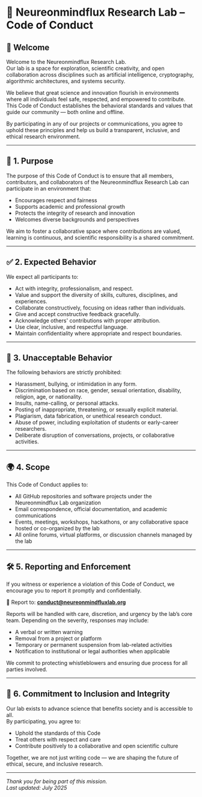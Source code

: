 # 🧬 Neureonmindflux Research Lab – Code of Conduct

## 👋 Welcome

Welcome to the Neureonmindflux Research Lab.  
Our lab is a space for exploration, scientific creativity, and open collaboration across disciplines such as artificial intelligence, cryptography, algorithmic architectures, and systems security.

We believe that great science and innovation flourish in environments where all individuals feel safe, respected, and empowered to contribute.  
This Code of Conduct establishes the behavioral standards and values that guide our community — both online and offline.

By participating in any of our projects or communications, you agree to uphold these principles and help us build a transparent, inclusive, and ethical research environment.

---

## 🎯 1. Purpose

The purpose of this Code of Conduct is to ensure that all members, contributors, and collaborators of the Neureonmindflux Research Lab can participate in an environment that:

- Encourages respect and fairness
- Supports academic and professional growth
- Protects the integrity of research and innovation
- Welcomes diverse backgrounds and perspectives

We aim to foster a collaborative space where contributions are valued, learning is continuous, and scientific responsibility is a shared commitment.

---

## ✅ 2. Expected Behavior

We expect all participants to:

- Act with integrity, professionalism, and respect.
- Value and support the diversity of skills, cultures, disciplines, and experiences.
- Collaborate constructively, focusing on ideas rather than individuals.
- Give and accept constructive feedback gracefully.
- Acknowledge others' contributions with proper attribution.
- Use clear, inclusive, and respectful language.
- Maintain confidentiality where appropriate and respect boundaries.

---

## 🚫 3. Unacceptable Behavior

The following behaviors are strictly prohibited:

- Harassment, bullying, or intimidation in any form.
- Discrimination based on race, gender, sexual orientation, disability, religion, age, or nationality.
- Insults, name-calling, or personal attacks.
- Posting of inappropriate, threatening, or sexually explicit material.
- Plagiarism, data fabrication, or unethical research conduct.
- Abuse of power, including exploitation of students or early-career researchers.
- Deliberate disruption of conversations, projects, or collaborative activities.

---

## 🌍 4. Scope

This Code of Conduct applies to:

- All GitHub repositories and software projects under the Neureonmindflux Lab organization
- Email correspondence, official documentation, and academic communications
- Events, meetings, workshops, hackathons, or any collaborative space hosted or co-organized by the lab
- All online forums, virtual platforms, or discussion channels managed by the lab

---

## 🛠️ 5. Reporting and Enforcement

If you witness or experience a violation of this Code of Conduct, we encourage you to report it promptly and confidentially.

📧 Report to: **conduct@neureonmindfluxlab.org**

Reports will be handled with care, discretion, and urgency by the lab’s core team. Depending on the severity, responses may include:

- A verbal or written warning
- Removal from a project or platform
- Temporary or permanent suspension from lab-related activities
- Notification to institutional or legal authorities when applicable

We commit to protecting whistleblowers and ensuring due process for all parties involved.

---

## 🤝 6. Commitment to Inclusion and Integrity

Our lab exists to advance science that benefits society and is accessible to all.  
By participating, you agree to:

- Uphold the standards of this Code
- Treat others with respect and care
- Contribute positively to a collaborative and open scientific culture

Together, we are not just writing code — we are shaping the future of ethical, secure, and inclusive research.

---

_Thank you for being part of this mission._  
_Last updated: July 2025_
